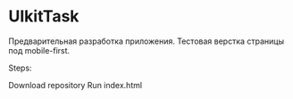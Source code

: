 # UIkitTask

Предварительная разработка приложения.
Тестовая верстка страницы под mobile-first.

Steps:

Download repository
Run index.html
